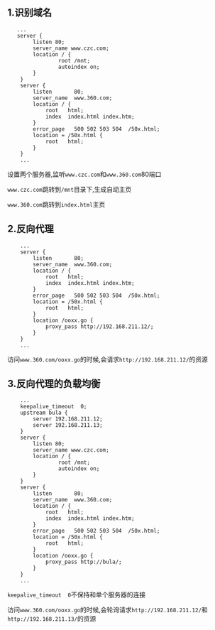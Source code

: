 ## 1.识别域名

```nginx
   ...
   server {
        listen 80;
        server_name www.czc.com;
        location / {
                root /mnt;
                autoindex on;
        }
    }
    server {
        listen       80;
        server_name  www.360.com;
        location / {
            root   html;
            index  index.html index.htm;
        }
        error_page   500 502 503 504  /50x.html;
        location = /50x.html {
            root   html;
        }
    }
	...
```

设置两个服务器,监听`www.czc.com`和`www.360.com`80端口

`www.czc.com`跳转到`/mnt`目录下,生成自动主页

`www.360.com`跳转到`index.html`主页

## 2.反向代理

```nginx
    ...
    server {
        listen       80;
        server_name  www.360.com;
        location / {
            root   html;
            index  index.html index.htm;
        }
        error_page   500 502 503 504  /50x.html;
        location = /50x.html {
            root   html;
        }
        location /ooxx.go {
            proxy_pass http://192.168.211.12/;
        }	
    }
	...
```

访问`www.360.com/ooxx.go`的时候,会请求`http://192.168.211.12/`的资源

## 3.反向代理的负载均衡

```nginx
    ...
    keepalive_timeout  0;
    upstream bula {
    	server 192.168.211.12;
    	server 192.168.211.13;
    }
    server {
        listen 80;
        server_name www.czc.com;
        location / {
                root /mnt;
                autoindex on;
        }
    }
    server {
        listen       80;
        server_name  www.360.com;
        location / {
            root   html;
            index  index.html index.htm;
        }
        error_page   500 502 503 504  /50x.html;
        location = /50x.html {
            root   html;
        }
        location /ooxx.go {
            proxy_pass http://bula/;
        }	
    }
	...
```

`keepalive_timeout  0`不保持和单个服务器的连接

访问`www.360.com/ooxx.go`的时候,会轮询请求`http://192.168.211.12/`和`http://192.168.211.13/`的资源